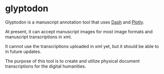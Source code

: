 # glyptodon

Glyptodon is a manuscript annotation tool that uses [Dash](https://dash.plotly.com/) and [Plotly](https://plotly.com/python/).

At present, it can accept manuscript images for most image formats and manuscript transcriptions in xml.

It cannot use the transcriptions uploaded in xml yet, but it should be able to in future updates.

The purpose of this tool is to create and utilize physical document transcriptions for the digital humanities.
